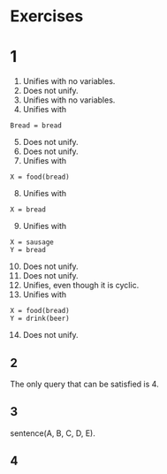 # Exercises
# 1
1. Unifies with no variables.
2. Does not unify.
3. Unifies with no variables.
4. Unifies with
```
Bread = bread
```
5. Does not unify.
6. Does not unify.
7. Unifies with
```
X = food(bread)
```
8. Unifies with
```
X = bread
```
9. Unifies with
```
X = sausage
Y = bread
```
10. Does not unify.
11. Does not unify.
12. Unifies, even though it is cyclic.
13. Unifies with
```
X = food(bread)
Y = drink(beer)
```
14. Does not unify.

## 2
The only query that can be satisfied is 4.

## 3
sentence(A, B, C, D, E).

## 4

